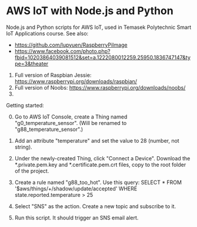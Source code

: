 # AWS IoT with Node.js and Python
Node.js and Python scripts for AWS IoT, used in Temasek Polytechnic Smart IoT Applications course. See also:

- https://github.com/lupyuen/RaspberryPiImage
- https://www.facebook.com/photo.php?fbid=10203864039081512&set=a.1222080012259.25950.1836747147&type=3&theater

1. Full version of Raspbian Jessie: https://www.raspberrypi.org/downloads/raspbian/
2. Full version of Noobs: https://www.raspberrypi.org/downloads/noobs/
3. 

Getting started:

0. Go to AWS IoT Console, create a Thing named "g0_temperature_sensor".  (Will be renamed to "g88_temperature_sensor".)

0. Add an attribute "temperature" and set the value to 28 (number, not string).

0. Under the newly-created Thing, click "Connect a Device".  Download the *.private.pem.key and *.certificate.pem.crt files, copy to the root folder of the project.

0. Create a rule named "g88_too_hot".  Use this query: SELECT * FROM '$aws/things/+/shadow/update/accepted' WHERE state.reported.temperature > 25

0. Select "SNS" as the action. Create a new topic and subscribe to it.

0. Run this script. It should trigger an SNS email alert.

